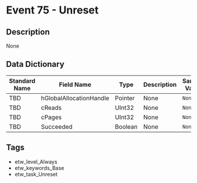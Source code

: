 # Event 75 - Unreset

## Description
None

## Data Dictionary
|Standard Name|Field Name|Type|Description|Sample Value|
|---|---|---|---|---|
|TBD|hGlobalAllocationHandle|Pointer|None|`None`|
|TBD|cReads|UInt32|None|`None`|
|TBD|cPages|UInt32|None|`None`|
|TBD|Succeeded|Boolean|None|`None`|

## Tags
* etw_level_Always
* etw_keywords_Base
* etw_task_Unreset